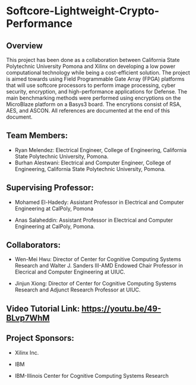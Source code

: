 # Softcore-Lightweight-Crypto-Performance

## Overview

This project has been done as a collaboration between California State Polytechnic University Pomona and Xilinx on developing a low power computational technology while being a cost-efficient solution. The project is aimed towards using Field Programmable Gate Array (FPGA) platforms that will use softcore processors to perform image processing, cyber security, encryption, and high-performance applications for Defense. The main benchmarking methods were performed using encryptions on the MicroBlaze platform on a Basys3 board. The encrytions consist of RSA, AES, and ASCON. All references are documented at the end of this document.


## Team Members:

- Ryan Melendez: Electrical Engineer, College of Engineering, California State Polytechnic University, Pomona.
- Burhan Alestwani: Electrical and Computer Engineer, College of Engineering, California State Polytechnic University, Pomona.


## Supervising Professor:

- Mohamed El-Hadedy: Assistant Professor in Electrical and Computer Engineering at CalPoly, Pomona

- Anas Salaheddin: Assistant Professor in Electrical and Computer Engineering at CalPoly, Pomona.


## Collaborators:

- Wen-Mei Hwu: Director of Center for Cognitive Computing Systems Research and Walter J. Sanders III-AMD Endowed Chair Professor in Elecrical and Computer Engineering at UIUC.

- Jinjun Xiong: Director of Center for Cognitive Computing Systems Research and Adjunct Research Professor at UIUC.


## Video Tutorial Link: https://youtu.be/49-BLvp7WhM


## Project Sponsors:

- Xilinx Inc.

- IBM

- IBM-Illinois Center for Cognitive Computing Systems Research
